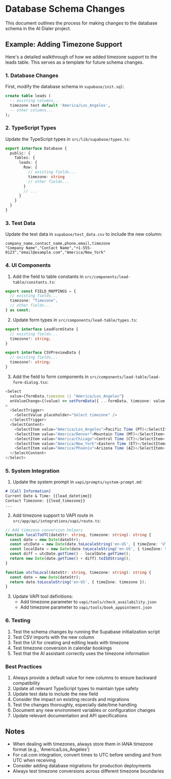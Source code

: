 # Database Schema Changes

This document outlines the process for making changes to the database schema in the AI Dialer project.

## Example: Adding Timezone Support

Here's a detailed walkthrough of how we added timezone support to the leads table. This serves as a template for future schema changes.

### 1. Database Changes

First, modify the database schema in `supabase/init.sql`:
```sql
create table leads (
  -- existing columns...
  timezone text default 'America/Los_Angeles',
  -- other columns...
);
```

### 2. TypeScript Types

Update the TypeScript types in `src/lib/supabase/types.ts`:
```typescript
export interface Database {
  public: {
    Tables: {
      leads: {
        Row: {
          // existing fields...
          timezone: string
          // other fields...
        }
        // ...
      }
    }
  }
}
```

### 3. Test Data

Update the test data in `supabase/test_data.csv` to include the new column:
```csv
company_name,contact_name,phone,email,timezone
"Company Name","Contact Name","+1-555-0123","email@example.com","America/New_York"
```

### 4. UI Components

1. Add the field to table constants in `src/components/lead-table/constants.ts`:
```typescript
export const FIELD_MAPPINGS = {
  // existing fields...
  timezone: "Timezone",
  // other fields...
} as const;
```

2. Update form types in `src/components/lead-table/types.ts`:
```typescript
export interface LeadFormState {
  // existing fields...
  timezone?: string;
}

export interface CSVPreviewData {
  // existing fields...
  timezone?: string;
}
```

3. Add the field to form components in `src/components/lead-table/lead-form-dialog.tsx`:
```typescript
<Select
  value={formData.timezone || "America/Los_Angeles"}
  onValueChange={(value) => setFormData({ ...formData, timezone: value })}
>
  <SelectTrigger>
    <SelectValue placeholder="Select timezone" />
  </SelectTrigger>
  <SelectContent>
    <SelectItem value="America/Los_Angeles">Pacific Time (PT)</SelectItem>
    <SelectItem value="America/Denver">Mountain Time (MT)</SelectItem>
    <SelectItem value="America/Chicago">Central Time (CT)</SelectItem>
    <SelectItem value="America/New_York">Eastern Time (ET)</SelectItem>
    <SelectItem value="America/Phoenix">Arizona Time (AZ)</SelectItem>
  </SelectContent>
</Select>
```

### 5. System Integration

1. Update the system prompt in `vapi/prompts/system-prompt.md`:
```markdown
# [Call Information]
Current Date & Time: {{lead_datetime}}
Contact Timezone: {{lead_timezone}}
...
```

2. Add timezone support to VAPI route in `src/app/api/integrations/vapi/route.ts`:
```typescript
// Add timezone conversion helpers
function localToUTC(dateStr: string, timezone: string): string {
  const date = new Date(dateStr);
  const utcDate = new Date(date.toLocaleString('en-US', { timeZone: 'UTC' }));
  const localDate = new Date(date.toLocaleString('en-US', { timeZone: timezone }));
  const diff = utcDate.getTime() - localDate.getTime();
  return new Date(date.getTime() + diff).toISOString();
}

function utcToLocal(dateStr: string, timezone: string): string {
  const date = new Date(dateStr);
  return date.toLocaleString('en-US', { timeZone: timezone });
}
```

3. Update VAPI tool definitions:
   - Add timezone parameter to `vapi/tools/check_availability.json`
   - Add timezone parameter to `vapi/tools/book_appointment.json`

### 6. Testing

1. Test the schema changes by running the Supabase initialization script
2. Test CSV imports with the new column
3. Test the UI for creating and editing leads with timezone
4. Test timezone conversion in calendar bookings
5. Test that the AI assistant correctly uses the timezone information

### Best Practices

1. Always provide a default value for new columns to ensure backward compatibility
2. Update all relevant TypeScript types to maintain type safety
3. Update test data to include the new field
4. Consider the impact on existing records and migrations
5. Test the changes thoroughly, especially date/time handling
6. Document any new environment variables or configuration changes
7. Update relevant documentation and API specifications

## Notes

- When dealing with timezones, always store them in IANA timezone format (e.g., 'America/Los_Angeles')
- For cal.com integration, convert times to UTC before sending and from UTC when receiving
- Consider adding database migrations for production deployments
- Always test timezone conversions across different timezone boundaries
